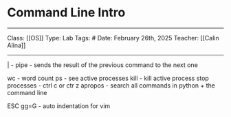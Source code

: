 # Command Line Intro
___
Class: [[OS]]
Type: Lab
Tags: # 
Date: February 26th, 2025
Teacher: [[Calin Alina]]
___

| - pipe - sends the result of the previous command to the next one 

wc - word count 
ps - see active processes 
kill - kill active process
stop processes - ctrl c or ctr z 
apropos - search all commands in python + the command line 

ESC gg=G - auto indentation for vim 